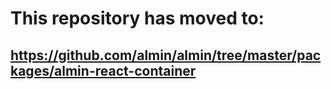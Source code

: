 # This repository has moved to:
## <https://github.com/almin/almin/tree/master/packages/almin-react-container>